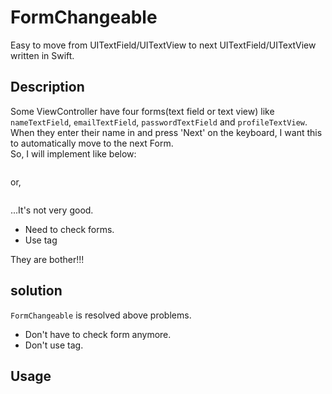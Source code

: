 # FormChangeable

Easy to move from UITextField/UITextView to next UITextField/UITextView written in Swift.

## Description

Some ViewController have four forms(text field or text view) like `nameTextField`, `emailTextField`, `passwordTextField` and `profileTextView`.  
When they enter their name in and press 'Next' on the keyboard, I want this to automatically move to the next Form.  
So, I will implement like below:  

```swift
```

or,

```swift
```

...It's not very good.

- Need to check forms.
- Use tag

They are bother!!!

## solution

`FormChangeable` is resolved above problems.

- Don't have to check form anymore.
- Don't use tag.

## Usage